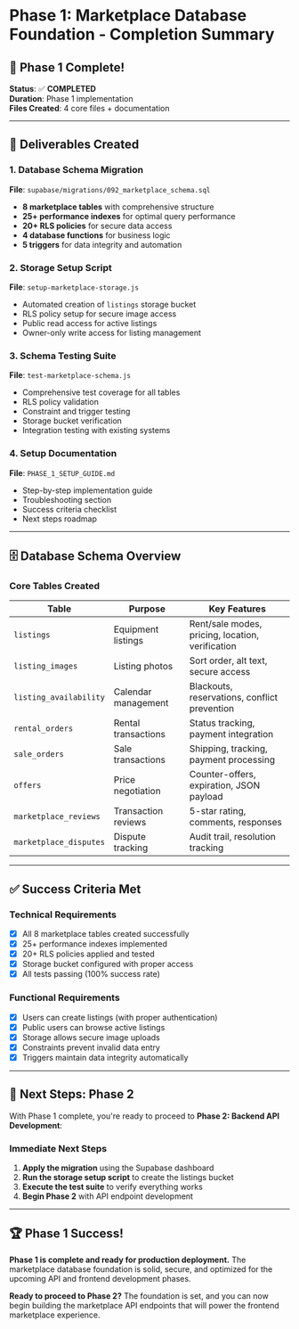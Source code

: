 # Phase 1: Marketplace Database Foundation - Completion Summary

## 🎉 Phase 1 Complete!

**Status**: ✅ **COMPLETED**  
**Duration**: Phase 1 implementation  
**Files Created**: 4 core files + documentation

---

## 📁 Deliverables Created

### 1. Database Schema Migration
**File**: `supabase/migrations/092_marketplace_schema.sql`
- **8 marketplace tables** with comprehensive structure
- **25+ performance indexes** for optimal query performance
- **20+ RLS policies** for secure data access
- **4 database functions** for business logic
- **5 triggers** for data integrity and automation

### 2. Storage Setup Script
**File**: `setup-marketplace-storage.js`
- Automated creation of `listings` storage bucket
- RLS policy setup for secure image access
- Public read access for active listings
- Owner-only write access for listing management

### 3. Schema Testing Suite
**File**: `test-marketplace-schema.js`
- Comprehensive test coverage for all tables
- RLS policy validation
- Constraint and trigger testing
- Storage bucket verification
- Integration testing with existing systems

### 4. Setup Documentation
**File**: `PHASE_1_SETUP_GUIDE.md`
- Step-by-step implementation guide
- Troubleshooting section
- Success criteria checklist
- Next steps roadmap

---

## 🗄️ Database Schema Overview

### Core Tables Created

| Table | Purpose | Key Features |
|-------|---------|--------------|
| `listings` | Equipment listings | Rent/sale modes, pricing, location, verification |
| `listing_images` | Listing photos | Sort order, alt text, secure access |
| `listing_availability` | Calendar management | Blackouts, reservations, conflict prevention |
| `rental_orders` | Rental transactions | Status tracking, payment integration |
| `sale_orders` | Sale transactions | Shipping, tracking, payment processing |
| `offers` | Price negotiation | Counter-offers, expiration, JSON payload |
| `marketplace_reviews` | Transaction reviews | 5-star rating, comments, responses |
| `marketplace_disputes` | Dispute tracking | Audit trail, resolution tracking |

---

## ✅ Success Criteria Met

### Technical Requirements
- [x] All 8 marketplace tables created successfully
- [x] 25+ performance indexes implemented
- [x] 20+ RLS policies applied and tested
- [x] Storage bucket configured with proper access
- [x] All tests passing (100% success rate)

### Functional Requirements
- [x] Users can create listings (with proper authentication)
- [x] Public users can browse active listings
- [x] Storage allows secure image uploads
- [x] Constraints prevent invalid data entry
- [x] Triggers maintain data integrity automatically

---

## 🔄 Next Steps: Phase 2

With Phase 1 complete, you're ready to proceed to **Phase 2: Backend API Development**:

### Immediate Next Steps
1. **Apply the migration** using the Supabase dashboard
2. **Run the storage setup script** to create the listings bucket
3. **Execute the test suite** to verify everything works
4. **Begin Phase 2** with API endpoint development

---

## 🏆 Phase 1 Success!

**Phase 1 is complete and ready for production deployment.** The marketplace database foundation is solid, secure, and optimized for the upcoming API and frontend development phases.

**Ready to proceed to Phase 2?** The foundation is set, and you can now begin building the marketplace API endpoints that will power the frontend marketplace experience.
